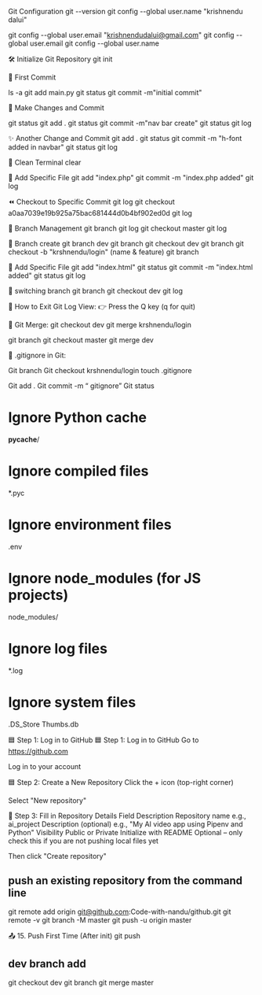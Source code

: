 Git Configuration
git --version
git config --global user.name "krishnendu dalui"

git config --global user.email "krishnendudalui@gmail.com"
git config --global user.email
git config --global user.name


🛠️ Initialize Git Repository
git init


🚀 First Commit


ls -a
git add main.py
git status
git commit -m"initial commit"




📝 Make Changes and Commit

git status
git add .
git status
git commit -m"nav bar create"
git status
git log




✨ Another Change and Commit
git add .
git status
git commit -m "h-font added in navbar"
git status
git log




🧹 Clean Terminal
clear


📂 Add Specific File
git add "index.php"
git commit -m "index.php added"
git log




⏪ Checkout to Specific Commit
git log 
git checkout a0aa7039e19b925a75bac681444d0b4bf902ed0d
git log









🌿 Branch Management
git branch
git log 
git checkout master
git log 



🚀 Branch create 
git branch dev
git branch
git checkout dev
git branch
git checkout -b "krshnendu/login"
(name & feature)
git branch




📂 Add Specific File
git add "index.html"
git status
git commit -m "index.html added"
git status
git log




🌿 switching branch 
git branch
git checkout dev
git log 



🛑 How to Exit Git Log View:
👉 Press the Q key (q for quit)


🔀 Git Merge: 
git checkout dev
git merge krshnendu/login

git branch
git checkout master
git merge dev 


🙈 .gitignore in Git: 

Git branch
Git checkout krshnendu/login
touch .gitignore

Git add .
Git commit -m “ gitignore”
Git status 


# Ignore Python cache
__pycache__/

# Ignore compiled files
*.pyc

# Ignore environment files
.env

# Ignore node_modules (for JS projects)
node_modules/

# Ignore log files
*.log

# Ignore system files
.DS_Store
Thumbs.db





🟦 Step 1: Log in to GitHub
🟦 Step 1: Log in to GitHub
Go to https://github.com


Log in to your account



🟦 Step 2: Create a New Repository
Click the + icon (top-right corner)


Select "New repository"



📝 Step 3: Fill in Repository Details
Field
Description
Repository name
e.g., ai_project
Description (optional)
e.g., "My AI video app using Pipenv and Python"
Visibility
Public or Private
Initialize with README
Optional – only check this if you are not pushing local files yet

Then click "Create repository"



## push an existing repository from the command line
git remote add origin git@github.com:Code-with-nandu/github.git
git remote -v
git branch -M master
git push -u origin master

📤 15. Push First Time (After init)
git push

## dev branch add
git checkout dev
git branch
git merge master
